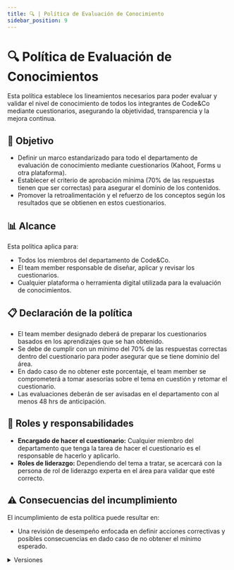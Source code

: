 ```yaml
---
title: 🔍 | Política de Evaluación de Conocimiento
sidebar_position: 9 
---
```


# 🔍 Política de Evaluación de Conocimientos

Esta política establece los lineamientos necesarios para poder evaluar y validar el nivel de conocimiento de todos los integrantes de Code&Co mediante cuestionarios, asegurando la objetividad, transparencia y la mejora continua.

## 🎯 Objetivo

- Definir un marco estandarizado para todo el departamento de evaluación de conocimiento mediante cuestionarios (Kahoot, Forms u otra plataforma).  
- Establecer el criterio de aprobación mínima (70% de las respuestas tienen que ser correctas) para asegurar el dominio de los contenidos.  
- Promover la retroalimentación y el refuerzo de los conceptos según los resultados que se obtienen en estos cuestionarios.

## 📊 Alcance 

Esta política aplica para:  
- Todos los miembros del departamento de Code&Co.  
- El team member responsable de diseñar, aplicar y revisar los cuestionarios.  
- Cualquier plataforma o herramienta digital utilizada para la evaluación de conocimientos.

## 📋 Declaración de la política
- El team member designado deberá de preparar los cuestionarios basados en los aprendizajes que se han obtenido.  
- Se debe de cumplir con un mínimo del 70% de las respuestas correctas dentro del cuestionario para poder asegurar que se tiene dominio del área.  
- En dado caso de no obtener este porcentaje, el team member se comprometerá a tomar asesorías sobre el tema en cuestión y retomar el cuestionario.  
- Las evaluaciones deberán de ser avisadas en el departamento con al menos 48 hrs de anticipación.

## 👥 Roles y responsabilidades 

- **Encargado de hacer el cuestionario:** Cualquier miembro del departamento que tenga la tarea de hacer el cuestionario es el responsable de hacerlo y aplicarlo.  
- **Roles de liderazgo:** Dependiendo del tema a tratar, se acercará con la persona de rol de liderazgo experta en el área para validar que esté correcto.

## ⚠️ Consecuencias del incumplimiento

El incumplimiento de esta política puede resultar en:  
- Una revisión de desempeño enfocada en definir acciones correctivas y posibles consecuencias en dado caso de no obtener el mínimo esperado.  

<details>
  <summary>Versiones</summary>
    | **Tipo de versión** | **Descripción** | **Fecha** | **Colaborador** |
    | ------------------- | --------------- | --------- | --------------- |
    | **1.0.0**           | Creación inicial de la política. | 28/05/2025 | Mauricio Anguiano Juárez |
</details>